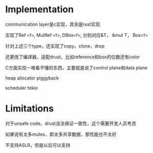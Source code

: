 # Implementation

communication layer是c实现，其余是rust实现

实现了Ref `<T>`, MutRef `<T>`, DBox`<T>`, 分别对应&T， &mut T， Box`<T>`

针对上述三个type，还实现了copy，clone，drop

还更改了编译器，适配drust，比如reference和box的位数还有color

C方面实现一堆看不懂的东西，主要就是说了control plane和data plane

heap allocator piggyback

scheduler tokio

# Limitations

对于unsafe code，drust没法保证一致性，这个需要开发人员考虑

如果说有太多mutex，即太多共享数据，那性能也不太好

不支持ASLR，但是以后可以支持
